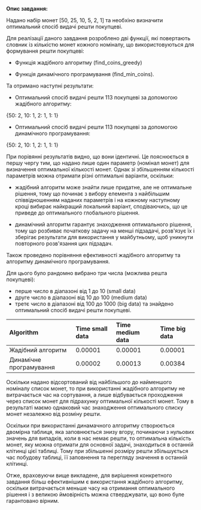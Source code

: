 **Опис завдання:**

Надано набір монет [50, 25, 10, 5, 2, 1] та необхіно визначити оптимальний спосіб видачі решти покупцеві.

Для реалізації даного завдання розроблено дві функції, які повертають словник із кількістю монет кожного номіналу, що використовуються для формування решти покупцеві:
  - Функція жадібного алгоритму (find_coins_greedy)
  
  - Функція динамічного програмування (find_min_coins).
  
Та отримано наступні результати:
 
  - Оптимальний спосіб видачі решти 113 покупцеві за допомогою жадібного алгоритму:
  
{50: 2, 10: 1, 2: 1, 1: 1}

  - Оптимальний спосіб видачі решти 113 покупцеві за допомогою динамічного програмування:
  
{50: 2, 10: 1, 2: 1, 1: 1}

При порівянні результатів видно, що вони ідентичні. Це пояснюється в першу чергу тим, що надано лише один параметр (номінал монет) для визначення оптимальної кількості монет.
Однак зі збільшенням кількості параметрів можна отримати різні оптимальні варіанти, оскільки:

- жадібний алгоритм може знайти лише придатне, але не оптимальне рішення, тому що починає з вибору елемента з найбільшим співвідношенням наданих параметрів і на кожному наступному кроці вибирає найкращий локальний варіант, сподіваючись, що це приведе до оптимального глобального рішення.

- динамічний алгоритм гарантує знаходження оптимального рішення, тому що розбиває початкову задачу на менші підзадачі, розв'язує їх і зберігає результати для використання у майбутньому, щоб уникнути повторного розв'язання цих підзадач.

Також проведено порівняння ефективності жадібного алгоритму та алгоритму динамічного програмування.

Для цього було рандомно вибрано три числа (можлива решта покупцеві):
- перше число в діапазоні від 1 до 10 (small data)
- друге число в діапазоні від 10 до 100 (medium data)
- третє число в діапазоні від 100 до 1000 (big data)
та знайдено оптимальний спосіб видачі решти покупцеві.


| Algorithm               | Time small data      | Time medium data     | Time big data        |
:------------------------ | :------------------- | :------------------- | :------------------- |
| Жадібний алгоритм       | 0.00001              | 0.00001              | 0.00001              |
| Динамічне програмування | 0.00002              | 0.00013              | 0.00384              |


Оскільки надано відсортований від найбільшого до найменшого номіналу список монет, то при використанні 
жадібного алгоритму не витрачається час на сортування, а лише відбувається проходження через список монет для підрахунку оптимальної кількості монет. 
Тому в результаті маємо однаковий час знаходження оптимального списку монет незалежно від розміну решти.

Оскільки при використанні динамачного алгоритму створюється двомірна таблиця, яка заповнюється знизу вгору, починаючи з нульових значень для випадків, 
коли в нас немає решти, то оптимальна кількість монет, яку можна отримати для основної задачі, знаходиться в останній клітинці цієї таблиці.
Тому при збільшенні розміру решти збільшується час побудову таблиці, її заповнення та перегляду значення в останній клітинці.

Отже, враховуючи вище викладене, для вирішення конкретного завдання більш ефективнішим є використання жадібного алгоритму, оскільки витрачається меньше часу на отримання оптимального рішення і з великою ймовірність можна стверджувати, що воно буле гарантовано вірним. 
